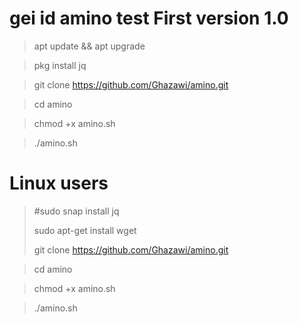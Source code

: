 # gei id amino test First version 1.0


>apt update && apt upgrade

>pkg install jq

>git clone https://github.com/Ghazawi/amino.git

>cd amino

>chmod +x amino.sh

>./amino.sh
# Linux users


>#sudo snap install jq        
>      
>sudo apt-get install wget 
>
>git clone https://github.com/Ghazawi/amino.git

>cd amino

>chmod +x amino.sh

>./amino.sh
